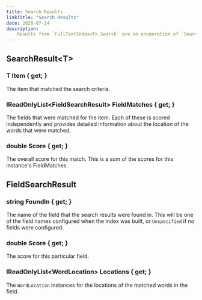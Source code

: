```yaml
---
title: Search Results
linkTitle: "Search Results"
date: 2020-07-14
description:
    Results from `FullTextIndex<T>.Search` are an enumeration of `SearchResult<T>`
---
```


## SearchResult&lt;T&gt;

### T Item { get; }

The item that matched the search criteria.

### IReadOnlyList&lt;FieldSearchResult&gt; FieldMatches { get; }

The fields that were matched for the item. Each of these is scored independently and provides detailed information
about the location of the words that were matched.

### double Score { get; }

The overall score for this match. This is a sum of the scores for this instance's FieldMatches.

## FieldSearchResult

### string FoundIn { get; }

The name of the field that the search results were found in. This will be one of the field names configured when the index was built, or `Unspecified` if no fields were configured.

### double Score { get; }

The score for this particular field.

### IReadOnlyList&lt;WordLocation&gt; Locations { get; }

The `WordLocation` instances for the locations of the matched words in the field.
